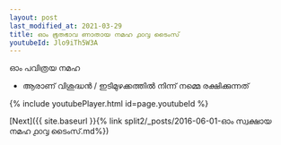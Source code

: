 ```yaml
---
layout: post
last_modified_at: 2021-03-29
title: ഓം ഭൂതഭാവ ണാതായ നമഹ ൧൦൮ ടൈംസ്
youtubeId: Jlo9iTh5W3A
---
```

 
 
 ഓം പവിത്രയ നമഹ 
 
 -  ആരാണ് വിശുദ്ധൻ / ഇടിമുഴക്കത്തിൽ നിന്ന് നമ്മെ രക്ഷിക്കുന്നത് 
 
  
 
  
 
 
 
 
 
 


{% include youtubePlayer.html id=page.youtubeId %}
 
[Next]({{ site.baseurl }}{% link  split2/_posts/2016-06-01-ഓം സ്വക്ഷായ നമഹ ൧൦൮ ടൈംസ്.md%})
 
